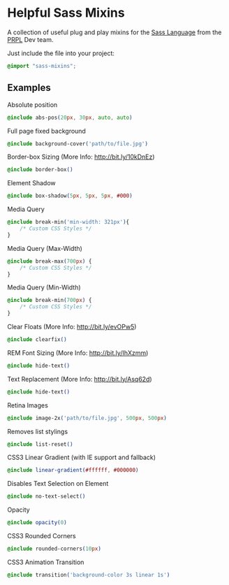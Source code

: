 Helpful Sass Mixins
=================================

A collection of useful plug and play mixins for the [Sass Language](http://sass-lang.com/) from the [PRPL](http://www.prpl.rs/) Dev team.

Just include the file into your project:
```css
@import "sass-mixins";
```

Examples
----------------------------------

Absolute position
```css
@include abs-pos(20px, 30px, auto, auto)
```

Full page fixed background
```css
@include background-cover('path/to/file.jpg')
```

Border-box Sizing (More Info: http://bit.ly/10kDnEz)
```css
@include border-box()
```

Element Shadow
```css
@include box-shadow(5px, 5px, 5px, #000)
```

Media Query
```css
@include break-min('min-width: 321px'){
	/* Custom CSS Styles */
}
```

Media Query (Max-Width)
```css
@include break-max(700px) {
	/* Custom CSS Styles */
}
```

Media Query (Min-Width)
```css
@include break-min(700px) {
	/* Custom CSS Styles */
}
```

Clear Floats (More Info: http://bit.ly/evOPw5)
```css
@include clearfix()
```

REM Font Sizing (More Info: http://bit.ly/IhXzmm)
```css
@include hide-text()
```

Text Replacement (More Info: http://bit.ly/Asq62d)
```css
@include hide-text()
```

Retina Images
```css
@include image-2x('path/to/file.jpg', 500px, 500px)
```

Removes list stylings
```css
@include list-reset()
```

CSS3 Linear Gradient (with IE support and fallback)
```css
@include linear-gradient(#ffffff, #000000) 
```

Disables Text Selection on Element
```css
@include no-text-select()
```

Opacity
```css
@include opacity(0)
```

CSS3 Rounded Corners
```css
@include rounded-corners(10px)
```

CSS3 Animation Transition
```css
@include transition('background-color 3s linear 1s')
```
